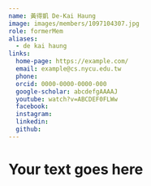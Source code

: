 ```yaml
---
name: 黃得凱 De-Kai Haung  
image: images/members/1097104307.jpg 
role: formerMem
aliases:
  - de kai haung
links:
  home-page: https://example.com/
  email: example@cs.nycu.edu.tw
  phone: 
  orcid: 0000-0000-0000-000
  google-scholar: abcdefgAAAAJ
  youtube: watch?v=ABCDEF0FLWw
  facebook:
  instagram:
  linkedin:
  github:
---
```

# Your text goes here
